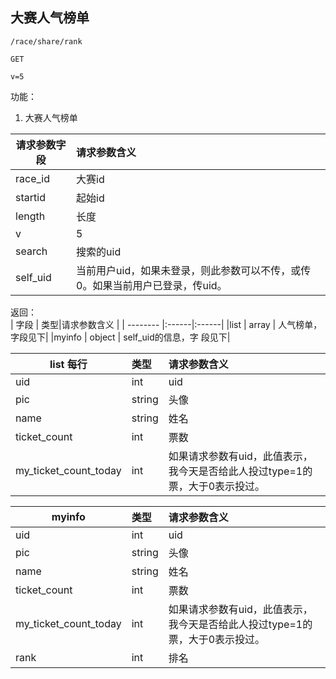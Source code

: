 
## 大赛人气榜单

~~~
/race/share/rank
~~~
~~~
GET
~~~
~~~
v=5
~~~

功能：  

1. 大赛人气榜单


| 请求参数字段        | 请求参数含义  |
| -------- |:------|
|race_id       |  大赛id|
|startid       |  起始id|
|length       |  长度|
|v       |  5|
|search       |  搜索的uid |
|self_uid       |  当前用户uid，如果未登录，则此参数可以不传，或传0。如果当前用户已登录，传uid。 |


返回：      
| 字段        | 类型|请求参数含义  |
| -------- |:------|:------|
|list   | array    |  人气榜单，字段见下|
|myinfo   | object    |  self_uid的信息，字 段见下|

| list 每行        | 类型|请求参数含义  |
| -------- |:------|:------|
|uid   | int    | uid|
|pic   | string    | 头像 |
|name   | string    | 姓名 |
|ticket_count   | int    | 票数 |
|my_ticket_count_today   | int    | 如果请求参数有uid，此值表示，我今天是否给此人投过type=1的票，大于0表示投过。 |

| myinfo        | 类型|请求参数含义  |
| -------- |:------|:------|
|uid   | int    | uid|
|pic   | string    | 头像 |
|name   | string    | 姓名 |
|ticket_count   | int    | 票数 |
|my_ticket_count_today   | int    | 如果请求参数有uid，此值表示，我今天是否给此人投过type=1的票，大于0表示投过。 |
|rank   | int    | 排名 |


